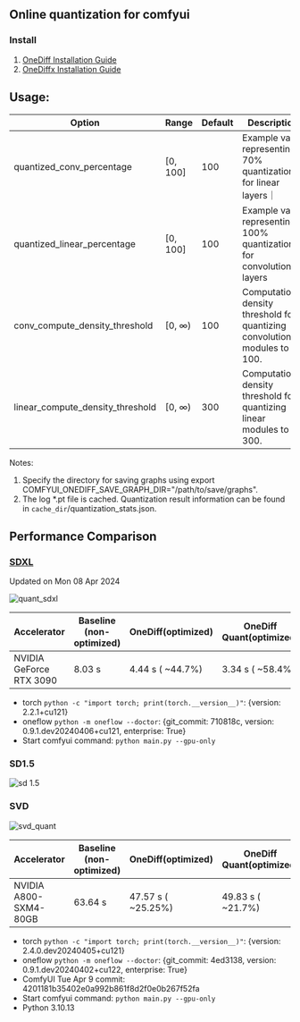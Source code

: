 ## Online quantization for comfyui

### Install

1. [OneDiff Installation Guide](https://github.com/siliconflow/onediff/blob/main/README_ENTERPRISE.md#install-onediff-enterprise)
2. [OneDiffx Installation Guide](https://github.com/siliconflow/onediff/tree/main/onediff_diffusers_extensions#install-and-setup)

## Usage:
| Option                                 | Range  | Default | Description                                                                  |
| -------------------------------------- | ------ | ------- | ---------------------------------------------------------------------------- |
| quantized_conv_percentage                | [0, 100] | 100     |  Example value representing 70% quantization for linear layers｜
| quantized_linear_percentage           | [0, 100] | 100     | Example value representing 100% quantization for convolutional layers  |
| conv_compute_density_threshold    | [0, ∞) | 100     | Computational density threshold for quantizing convolutional modules to 100. |
| linear_compute_density_threshold  | [0, ∞) | 300     | Computational density threshold for quantizing linear modules to 300.        |

Notes:

1. Specify the directory for saving graphs using export COMFYUI_ONEDIFF_SAVE_GRAPH_DIR="/path/to/save/graphs".
2. The log *.pt file is cached. Quantization result information can be found in `cache_dir`/quantization_stats.json.

## Performance Comparison

### [SDXL](https://huggingface.co/stabilityai/stable-diffusion-xl-base-1.0)
Updated on Mon 08 Apr 2024 

![quant_sdxl](https://github.com/siliconflow/onediff/assets/109639975/b8f8da75-944b-4553-aea3-69c19886af37)

| Accelerator             | Baseline (non-optimized) | OneDiff(optimized) | OneDiff Quant(optimized) |
| ----------------------- | ------------------------ | ------------------ | ------------------------ |
| NVIDIA GeForce RTX 3090 | 8.03 s                   | 4.44 s ( ~44.7%)   | 3.34 s ( ~58.4%)         |

- torch   `python -c "import torch; print(torch.__version__)"`: {version: 2.2.1+cu121}
- oneflow  `python -m oneflow --doctor`: {git_commit: 710818c, version: 0.9.1.dev20240406+cu121, enterprise: True}
- Start comfyui command: `python main.py --gpu-only`

### SD1.5

![sd 1.5 ](https://github.com/siliconflow/onediff/assets/109639975/49a8ab1b-e2be-4719-a962-33b813f5e83f)

### SVD
![svd_quant](https://github.com/siliconflow/onediff/assets/109639975/93ebe3d5-8413-4a7e-8b93-fd016f61abe9)

| Accelerator             | Baseline (non-optimized) | OneDiff(optimized) | OneDiff Quant(optimized) |
| ----------------------- | ------------------------ | ------------------ | ------------------------ |
| NVIDIA A800-SXM4-80GB   | 63.64 s                   | 47.57 s ( ~25.25%)   | 49.83 s ( ~21.7%)     |

- torch   `python -c "import torch; print(torch.__version__)"`: {version: 2.4.0.dev20240405+cu121}
- oneflow  `python -m oneflow --doctor`: {git_commit: 4ed3138, version: 0.9.1.dev20240402+cu122, enterprise: True}
- ComfyUI Tue Apr 9 commit: 4201181b35402e0a992b861f8d2f0e0b267f52fa
- Start comfyui command: `python main.py --gpu-only`
- Python 3.10.13